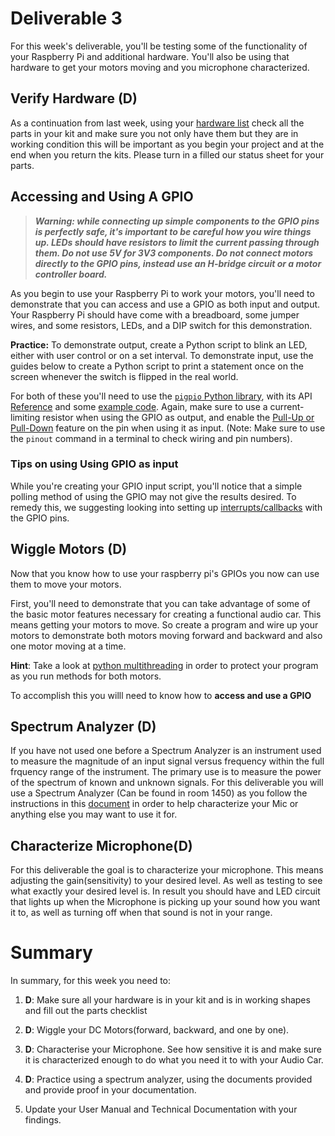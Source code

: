 # Deliverable 3

For this week's deliverable, you'll be testing some of the functionality of your Raspberry Pi and additional hardware. You'll also be using that hardware to get your motors moving and you microphone characterized.

## Verify Hardware (D)

As a continuation from last week, using your [hardware list](./images/PartList.png) check all the parts in your kit and make sure you not only have them but they are in working condition this will be important as you begin your project and at the end when you return the kits. Please turn in a filled our status sheet for your parts.


## Accessing and Using A GPIO 

>***Warning: while connecting up simple components to the GPIO pins is perfectly safe, it's important to be careful how you wire things up. LEDs should have resistors to limit the current passing through them. Do not use 5V for 3V3 components. Do not connect motors directly to the GPIO pins, instead use an H-bridge circuit or a motor controller board.***

As you begin to use your Raspberry Pi to work your motors, you'll need to demonstrate that you can access and use a GPIO as both input and output. Your Raspberry Pi should have come with a breadboard, some jumper wires, and some resistors, LEDs, and a DIP switch for this demonstration.

**Practice:** To demonstrate output, create a Python script to blink an LED, either with user control or on a set interval. To demonstrate input, use the guides below to create a Python script to print a statement once on the screen whenever the switch is flipped in the real world.

For both of these you'll need to use the [`pigpio` Python library](http://abyz.me.uk/rpi/pigpio/index.html#Type_3), with its API [Reference](http://abyz.me.uk/rpi/pigpio/python.html) and some [example code](http://abyz.me.uk/rpi/pigpio/examples.html#Python%20code). Again, make sure to use a current-limiting resistor when using the GPIO as output, and enable the [Pull-Up or Pull-Down](https://en.wikipedia.org/wiki/Pull-up_resistor) feature on the pin when using it as input. (Note: Make sure to use the `pinout` command in a terminal to check wiring and pin numbers).

### Tips on using Using GPIO as input

While you're creating your GPIO input script, you'll notice that a simple polling method of using the GPIO may not give the results desired. To remedy this, we suggesting looking into setting up [interrupts/callbacks](http://abyz.me.uk/rpi/pigpio/python.html#callback) with the GPIO pins.


## Wiggle Motors (D)

Now that you know how to use your raspberry pi's GPIOs you now can use them to move your motors.

First, you'll need to demonstrate that you can take advantage of some of the basic motor features necessary for creating a functional audio car. This means getting your motors to move. So create a program and wire up your motors to demonstrate both motors moving forward and backward and also one motor moving at a time. 

**Hint**: Take a look at [python multithreading](https://realpython.com/intro-to-python-threading/) in order to protect your program as you run methods for both motors.

To accomplish this you willl need to know how to **access and use a GPIO**

## Spectrum Analyzer (D)
If you have not used one before a Spectrum Analyzer is an instrument used to measure the magnitude of an input signal versus frequency within the full frquency range of the instrument. The primary use is to measure the power of the spectrum of known and unknown signals. For this deliverable you will use a Spectrum Analyzer (Can be found in room 1450) as you follow the instructions in this [document](./setup/spectrum_instr.md) in order to help characterize your Mic or anything else you may want to use it for. 

## Characterize Microphone(D)

For this deliverable the goal is to characterize your microphone. This means adjusting the gain(sensitivity) to your desired level. As well as testing to see what exactly your desired level is. In result you should have and LED circuit that lights up when the Microphone is picking up your sound how you want it to, as well as turning off when that sound is not in your range.


# Summary

In summary, for this week you need to:

1. **D**: Make sure all your hardware is in your kit and is in working shapes and fill out the parts checklist

2. **D**: Wiggle your DC Motors(forward, backward, and one by one).

3. **D**: Characterise your Microphone. See how sensitive it is and make sure it is characterized enough to do what you need it to with your Audio Car.

4. **D**: Practice using a spectrum analyzer, using the documents provided and provide proof in your documentation.

5. Update your User Manual and Technical Documentation with your findings.
